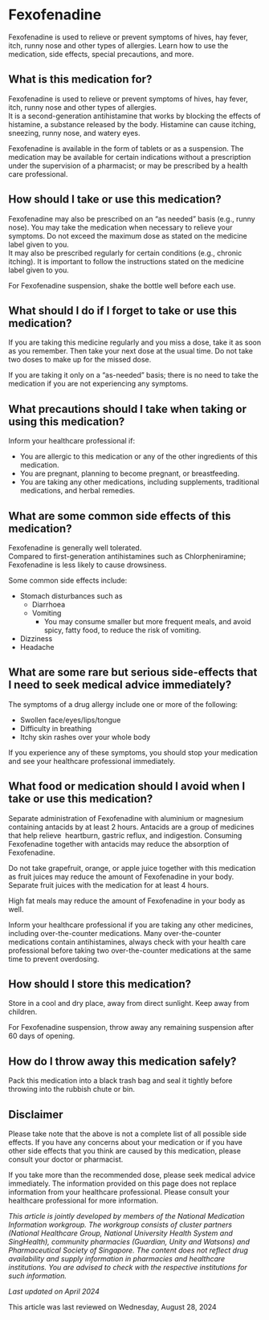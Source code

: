 # Fexofenadine

Fexofenadine is used to relieve or prevent symptoms of hives, hay fever, itch, runny nose and other types of allergies. Learn how to use the medication, side effects, special precautions, and more.

What is this medication for?
----------------------------

Fexofenadine is used to relieve or prevent symptoms of hives, hay fever, itch, runny nose and other types of allergies.  
It is a second-generation antihistamine that works by blocking the effects of histamine, a substance released by the body. Histamine can cause itching, sneezing, runny nose, and watery eyes. 

Fexofenadine is available in the form of tablets or as a suspension. The medication may be available for certain indications without a prescription under the supervision of a pharmacist; or may be prescribed by a health care professional. 

How should I take or use this medication?
-----------------------------------------

Fexofenadine may also be prescribed on an “as needed” basis (e.g., runny nose). You may take the medication when necessary to relieve your symptoms. Do not exceed the maximum dose as stated on the medicine label given to you.   
It may also be prescribed regularly for certain conditions (e.g., chronic itching). It is important to follow the instructions stated on the medicine label given to you.

For Fexofenadine suspension, shake the bottle well before each use.

What should I do if I forget to take or use this medication?
------------------------------------------------------------

If you are taking this medicine regularly and you miss a dose, take it as soon as you remember. Then take your next dose at the usual time. Do not take two doses to make up for the missed dose.

If you are taking it only on a “as-needed” basis; there is no need to take the medication if you are not experiencing any symptoms.

What precautions should I take when taking or using this medication?
--------------------------------------------------------------------

Inform your healthcare professional if: 

* You are allergic to this medication or any of the other ingredients of this medication.
* You are pregnant, planning to become pregnant, or breastfeeding.
* You are taking any other medications, including supplements, traditional medications, and herbal remedies.

What are some common side effects of this medication?
-----------------------------------------------------

Fexofenadine is generally well tolerated.   
Compared to first-generation antihistamines such as Chlorpheniramine; Fexofenadine is less likely to cause drowsiness. 

Some common side effects include:

* Stomach disturbances such as  
  + Diarrhoea
  + Vomiting
    - You may consume smaller but more frequent meals, and avoid spicy, fatty food, to reduce the risk of vomiting.
* Dizziness
* Headache

What are some rare but serious side-effects that I need to seek medical advice immediately?
-------------------------------------------------------------------------------------------

The symptoms of a drug allergy include one or more of the following: 

* Swollen face/eyes/lips/tongue
* Difficulty in breathing
* Itchy skin rashes over your whole body

If you experience any of these symptoms, you should stop your medication and see your healthcare professional immediately.

What food or medication should I avoid when I take or use this medication?
--------------------------------------------------------------------------

Separate administration of Fexofenadine with aluminium or magnesium containing antacids by at least 2 hours. Antacids are a group of medicines that help relieve  heartburn, gastric reflux, and indigestion. Consuming Fexofenadine together with antacids may reduce the absorption of Fexofenadine.

Do not take grapefruit, orange, or apple juice together with this medication as fruit juices may reduce the amount of Fexofenadine in your body. Separate fruit juices with the medication for at least 4 hours.

High fat meals may reduce the amount of Fexofenadine in your body as well.

Inform your healthcare professional if you are taking any other medicines, including over-the-counter medications. Many over-the-counter medications contain antihistamines, always check with your health care professional before taking two over-the-counter medications at the same time to prevent overdosing.

How should I store this medication?
-----------------------------------

Store in a cool and dry place, away from direct sunlight. Keep away from children. 

For Fexofenadine suspension, throw away any remaining suspension after 60 days of opening. 

How do I throw away this medication safely?
-------------------------------------------

Pack this medication into a black trash bag and seal it tightly before throwing into the rubbish chute or bin.

Disclaimer
----------

Please take note that the above is not a complete list of all possible side effects. If you have any concerns about your medication or if you have other side effects that you think are caused by this medication, please consult your doctor or pharmacist.

If you take more than the recommended dose, please seek medical advice immediately. The information provided on this page does not replace information from your healthcare professional. Please consult your healthcare professional for more information.

*This article is jointly developed by members of the National Medication Information workgroup. The workgroup consists of cluster partners (National Healthcare Group, National University Health System and SingHealth), community pharmacies (Guardian, Unity and Watsons) and Pharmaceutical Society of Singapore. The content does not reflect drug availability and supply information in pharmacies and healthcare institutions. You are advised to check with the respective institutions for such information.*

*Last updated on April 2024*

This article was last reviewed on
Wednesday, August 28, 2024